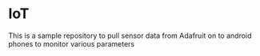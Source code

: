# IoT
This is a sample repository to pull sensor data from Adafruit on to android phones to monitor various parameters
